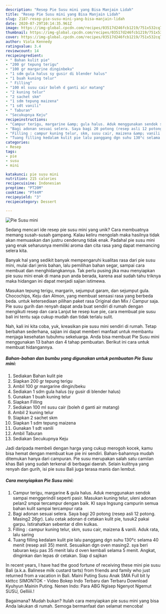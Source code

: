 ```yaml
---
description: "Resep Pie Susu mini yang Bisa Manjain Lidah"
title: "Resep Pie Susu mini yang Bisa Manjain Lidah"
slug: 2187-resep-pie-susu-mini-yang-bisa-manjain-lidah
date: 2020-07-29T10:14:35.961Z
image: https://img-global.cpcdn.com/recipes/03517d246fcb1219/751x532cq70/pie-susu-mini-foto-resep-utama.jpg
thumbnail: https://img-global.cpcdn.com/recipes/03517d246fcb1219/751x532cq70/pie-susu-mini-foto-resep-utama.jpg
cover: https://img-global.cpcdn.com/recipes/03517d246fcb1219/751x532cq70/pie-susu-mini-foto-resep-utama.jpg
author: Viola Kennedy
ratingvalue: 3.4
reviewcount: 14
recipeingredient:
- " Bahan kulit pie"
- "200 gr tepung terigu"
- "100 gr margarine dinginbeku"
- "1 sdm gula halus sy gusir di blender halus"
- "1 buah kuning telur"
- " Filling"
- "100 ml susu cair boleh d ganti air matang"
- "2 kuning telur"
- "2 sachet skm"
- "1 sdm tepung maizena"
- "1 sdt vanili"
- " Taburan"
- "Secukupnya Keju"
recipeinstructions:
- "Campur terigu, margarine &amp; gula halus. Aduk menggunakan sendok sampai menggerindil seperti pasir. Masukan kuning telur, uleni adonan pelan2 smpai tercampur dengan baik. Kl saya lngsung campurin semua bahan kulit sampai tercampur rata"
- "Bagi adonan sesuai selera. Saya bagi 20 potong (resep asli 12 potong. Masing2 26gr). Lalu cetak adonan d cetakan kulit pie, tusuk2 pakai garpu. Istirahatkan sebentar d dlm kulkas."
- "Filling : campur kuning telur, skm, susu cair, maizena &amp; vanili. Aduk rata, lalu saring"
- "Tuang filling kedalam kulit pie lalu panggang dgn suhu 130°c selama 40 menit (resep asli 35) menit. Sesuaikan dgn oven masing2. sya beri taburan keju pas 35 menit lalu d oven kembali selama 5 menit. Angkat, dinginkan dan lepas dr cetakan. Siap d sajikan"
categories:
- Resep
tags:
- pie
- susu
- mini

katakunci: pie susu mini 
nutrition: 215 calories
recipecuisine: Indonesian
preptime: "PT20M"
cooktime: "PT44M"
recipeyield: "3"
recipecategory: Dessert

---
```



![Pie Susu mini](https://img-global.cpcdn.com/recipes/03517d246fcb1219/751x532cq70/pie-susu-mini-foto-resep-utama.jpg)

Sedang mencari ide resep pie susu mini yang unik? Cara membuatnya memang susah-susah gampang. Kalau keliru mengolah maka hasilnya tidak akan memuaskan dan justru cenderung tidak enak. Padahal pie susu mini yang enak seharusnya memiliki aroma dan cita rasa yang dapat memancing selera kita.

Banyak hal yang sedikit banyak mempengaruhi kualitas rasa dari pie susu mini, mulai dari jenis bahan, lalu pemilihan bahan segar, sampai cara membuat dan menghidangkannya. Tak perlu pusing jika mau menyiapkan pie susu mini enak di mana pun anda berada, karena asal sudah tahu triknya maka hidangan ini dapat menjadi sajian istimewa.

Masukan tepung terigu, margarin, sejumput garam, dan sejumput gula. Chocochips, Keju dan Almon, yang membuat sensasi rasa yang berbeda beda. untuk ketersediaan pilihan paket rasa Original dan Mix / Campur saja. Pie susu gurih dan renyah dapat anda buat sendiri di rumah dengan mengikuti resep dan cara Lanjut ke resep kue pie, cara membuat pie susu bali ini tentu saja cukup mudah dan tidak terlalu sulit.


Nah, kali ini kita coba, yuk, kreasikan pie susu mini sendiri di rumah. Tetap berbahan sederhana, sajian ini dapat memberi manfaat untuk membantu menjaga kesehatan tubuhmu sekeluarga. Anda bisa membuat Pie Susu mini menggunakan 13 bahan dan 4 tahap pembuatan. Berikut ini cara untuk membuat hidangannya.

<!--inarticleads1-->

##### Bahan-bahan dan bumbu yang digunakan untuk pembuatan Pie Susu mini:

1. Sediakan  Bahan kulit pie
1. Siapkan 200 gr tepung terigu
1. Ambil 100 gr margarine dingin/beku
1. Sediakan 1 sdm gula halus (sy gusir di blender halus)
1. Gunakan 1 buah kuning telur
1. Siapkan  Filling
1. Sediakan 100 ml susu cair (boleh d ganti air matang)
1. Ambil 2 kuning telur
1. Siapkan 2 sachet skm
1. Siapkan 1 sdm tepung maizena
1. Gunakan 1 sdt vanili
1. Ambil  Taburan
1. Sediakan Secukupnya Keju


Jadi daripada membeli dengan harga yang cukup merogoh kocek, kamu bisa hemat dengan membuat kue pie ini sendiri. Bahan-bahannya mudah ditemukan hanya dari campuran. Pie susu merupakan salah satu camilan khas Bali yang sudah terkenal di berbagai daerah. Selain kulitnya yang renyah dan gurih, isi pie susu Bali juga terasa manis dan lembut. 

<!--inarticleads2-->

##### Cara menyiapkan Pie Susu mini:

1. Campur terigu, margarine &amp; gula halus. Aduk menggunakan sendok sampai menggerindil seperti pasir. Masukan kuning telur, uleni adonan pelan2 smpai tercampur dengan baik. Kl saya lngsung campurin semua bahan kulit sampai tercampur rata
1. Bagi adonan sesuai selera. Saya bagi 20 potong (resep asli 12 potong. Masing2 26gr). Lalu cetak adonan d cetakan kulit pie, tusuk2 pakai garpu. Istirahatkan sebentar d dlm kulkas.
1. Filling : campur kuning telur, skm, susu cair, maizena &amp; vanili. Aduk rata, lalu saring
1. Tuang filling kedalam kulit pie lalu panggang dgn suhu 130°c selama 40 menit (resep asli 35) menit. Sesuaikan dgn oven masing2. sya beri taburan keju pas 35 menit lalu d oven kembali selama 5 menit. Angkat, dinginkan dan lepas dr cetakan. Siap d sajikan


In recent years, I have had the good fortune of receiving these mini pie susu Bali (a.k.a. Balinese milk custard tarts) from friends and family who just returned from a vacation in Bali. Maini Puting Susu Anak SMA Full bit ly kkttcc SIMONTOK - Video Bokep Indo Terbaru dan Terbaru Download Kyuhyun Mainin Puting. Nenen Indo: Para ABG Ngisep Ngenyot Ngemut SUSU, Gelliiii.! 

Bagaimana? Mudah bukan? Itulah cara menyiapkan pie susu mini yang bisa Anda lakukan di rumah. Semoga bermanfaat dan selamat mencoba!
